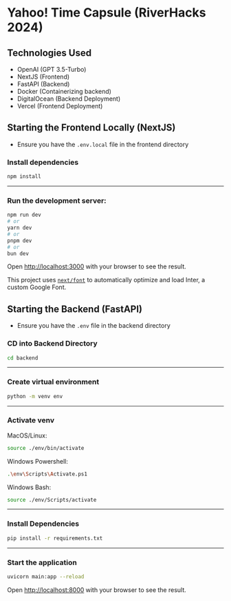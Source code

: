 # Yahoo! Time Capsule (RiverHacks 2024)

## Technologies Used

- OpenAI (GPT 3.5-Turbo)
- NextJS (Frontend)
- FastAPI (Backend)
- Docker (Containerizing backend)
- DigitalOcean (Backend Deployment)
- Vercel (Frontend Deployment)

## Starting the Frontend Locally (NextJS)

- Ensure you have the `.env.local` file in the frontend directory

### Install dependencies

```bash
npm install
```

---

### Run the development server:

```bash
npm run dev
# or
yarn dev
# or
pnpm dev
# or
bun dev
```

Open [http://localhost:3000](http://localhost:3000) with your browser to see the result.

This project uses [`next/font`](https://nextjs.org/docs/basic-features/font-optimization) to automatically optimize and load Inter, a custom Google Font.

## Starting the Backend (FastAPI)

- Ensure you have the `.env` file in the backend directory

### CD into Backend Directory

```bash
cd backend
```

---

### Create virtual environment

```bash
python -m venv env
```

---

### Activate venv

MacOS/Linux:

```bash
source ./env/bin/activate
```

Windows Powershell:

```sh
.\env\Scripts\Activate.ps1
```

Windows Bash:

```bash
source ./env/Scripts/activate
```

---

### Install Dependencies

```bash
pip install -r requirements.txt
```

---

### Start the application

```bash
uvicorn main:app --reload
```

Open [http://localhost:8000](http://localhost:8000) with your browser to see the result.
